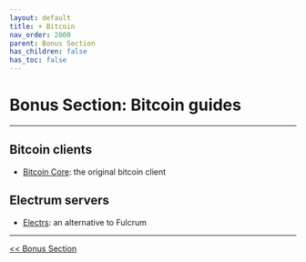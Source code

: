 ```yaml
---
layout: default
title: + Bitcoin
nav_order: 2000
parent: Bonus Section
has_children: false
has_toc: false
---
```


# Bonus Section: Bitcoin guides

---

## Bitcoin clients

- [Bitcoin Core](bitcoin-core): the original bitcoin client

## Electrum servers

- [Electrs](electrs): an alternative to Fulcrum

---

[<< Bonus Section](../)
